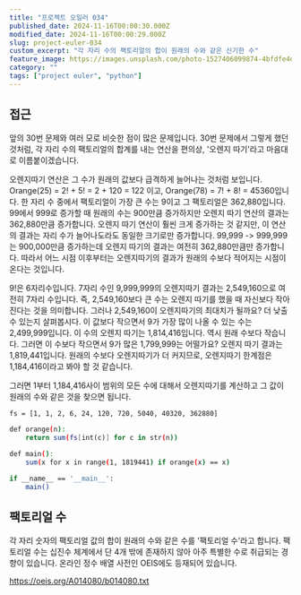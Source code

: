 ```yaml
---
title: "프로젝트 오일러 034"
published_date: 2024-11-16T00:00:30.000Z
modified_date: 2024-11-16T00:00:29.000Z
slug: project-euler-034
custom_excerpt: "각 자리 수의 팩토리얼의 합이 원래의 수와 같은 신기한 수"
feature_image: https://images.unsplash.com/photo-1527406099874-4bfdfe4d7431?crop=entropy&cs=tinysrgb&fit=max&fm=jpg&ixid=M3wxMTc3M3wwfDF8c2VhcmNofDN8fGZvdXJ8ZW58MHx8fHwxNzMxNTA2NDYyfDA&ixlib=rb-4.0.3&q=80&w=2000
category: ""
tags: ["project euler", "python"]
---
```



## 접근

앞의 30번 문제와 여러 모로 비슷한 점이 많은 문제입니다. 30번 문제에서 그렇게 했던 것처럼, 각 자리 수의 팩토리얼의 합계를 내는 연산을 편의상, '오렌지 따기'라고 마음대로 이름붙이겠습니다.

오렌지따기 연산은 그 수가 원래의 값보다 급격하게 늘어나는 것처럼 보입니다. Orange(25) = 2! + 5! = 2 + 120 = 122 이고, Orange(78) = 7! + 8! = 45360입니다. 한 자리 수 중에서 팩토리얼이 가장 큰 수는 9이고 그 팩토리얼은 362,880입니다. 99에서 999로 증가할 때 원래의 수는 900만큼 증가하지만 오렌지 따기 연산의 결과는 362,880만큼 증가합니다. 오렌지 따기 연산이 훨씬 크게 증가하는 것 같지만, 이 연산의 결과는 자리 수가 늘어나도라도 동일한 크기로만 증가합니다. 99,999 -> 999,999는 900,000만큼 증가하는데 오렌지 따기의 결과는 여전히 362,880만큼만 증가합니다. 따라서 어느 시점 이후부터는 오렌지따기의 결과가 원래의 수보다 적어지는 시점이 온다는 것입니다.

9!은 6자리수입니다. 7자리 수인 9,999,999의 오렌지따기 결과는 2,549,160으로 여전히 7자리 수입니다. 즉, 2,549,160보다 큰 수는 오렌지 따기를 했을 때 자신보다 작아진다는 것을 의미합니다. 그러나 2,549,160이 오렌지따기의 최대치가 될까요? 더 낮출 수 있는지 살펴봅시다. 이 값보다 작으면서 9가 가장 많이 나올 수 있는 수는 2,499,999입니다. 이 수의 오렌지 따기는 1,814,416입니다. 역시 원래 수보다 작습니다. 그러면 이 수보다 작으면서 9가 많은 1,799,999는 어떨가요? 오렌지 따기 결과는 1,819,441입니다. 원래의 수보다 오렌지따기가 더 커지므로,  오렌지따기 한계점은 1,184,416이라고 봐야 할 것 같습니다.

그러면 1부터 1,184,416사이 범위의 모든 수에 대해서 오렌지따기를 계산하고 그 값이 원래의 수와 같은 것을 찾으면 됩니다.

```bash
fs = [1, 1, 2, 6, 24, 120, 720, 5040, 40320, 362880]

def orange(n):
    return sum(fs[int(c)] for c in str(n))

def main():
    sum(x for x in range(1, 1819441) if orange(x) == x)

if __name__ == '__main__':
    main()
```

## 팩토리얼 수

각 자리 숫자의 팩토리얼 값의 합이 원래의 수와 같은 수를 '팩토리얼 수'라고 합니다. 팩토리얼 수는 십진수 체계에서 단 4개 밖에 존재하지 않아 아주 특별한 수로 취급되는 경향이 있습니다. 온라인 정수 배열 사전인 OEIS에도 등재되어 있습니다.

https://oeis.org/A014080/b014080.txt
